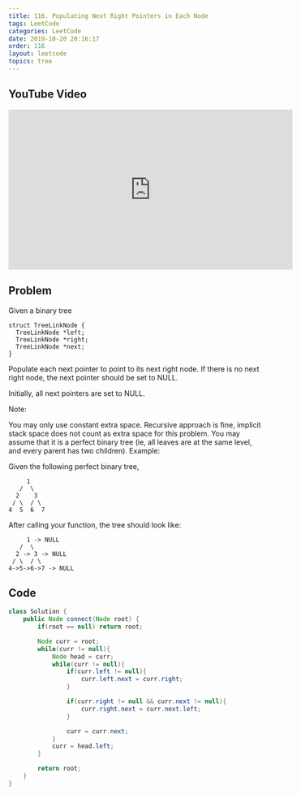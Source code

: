 ```yaml
---
title: 116. Populating Next Right Pointers in Each Node
tags: LeetCode
categories: LeetCode
date: 2019-10-20 20:16:17
order: 116
layout: leetcode
topics: tree
---
```


## YouTube Video

<iframe width="560" height="315" src="https://www.youtube.com/embed/qGbyJBPXdcM" frameborder="0" allow="accelerometer; autoplay; encrypted-media; gyroscope; picture-in-picture" allowfullscreen></iframe>

## Problem

Given a binary tree

```
struct TreeLinkNode {
  TreeLinkNode *left;
  TreeLinkNode *right;
  TreeLinkNode *next;
}
```

Populate each next pointer to point to its next right node. If there is no next right node, the next pointer should be set to NULL.

Initially, all next pointers are set to NULL.

Note:

You may only use constant extra space.
Recursive approach is fine, implicit stack space does not count as extra space for this problem.
You may assume that it is a perfect binary tree (ie, all leaves are at the same level, and every parent has two children).
Example:

Given the following perfect binary tree,

```
     1
   /  \
  2    3
 / \  / \
4  5  6  7
```

After calling your function, the tree should look like:

```
     1 -> NULL
   /  \
  2 -> 3 -> NULL
 / \  / \
4->5->6->7 -> NULL
```

## Code

```java
class Solution {
    public Node connect(Node root) {
        if(root == null) return root;

        Node curr = root;
        while(curr != null){
            Node head = curr;
            while(curr != null){
                if(curr.left != null){
                    curr.left.next = curr.right;
                }

                if(curr.right != null && curr.next != null){
                    curr.right.next = curr.next.left;
                }

                curr = curr.next;
            }
            curr = head.left;
        }

        return root;
    }
}
```
